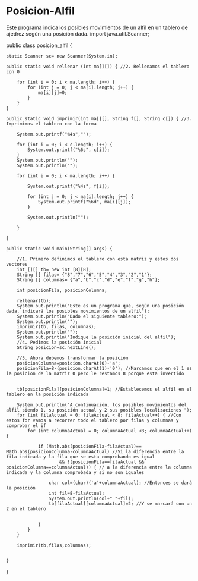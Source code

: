 # Posicion-Alfil
Este programa indica los posibles movimientos de un alfil en un tablero de ajedrez según una posición dada.
import java.util.Scanner;

public class posicion_alfil {
	
	static Scanner sc= new Scanner(System.in);
	
	public static void rellenar (int ma[][]) { //2. Rellenamos el tablero con 0
		
		for (int i = 0; i < ma.length; i++) {
			for (int j = 0; j < ma[i].length; j++) {
				ma[i][j]=0;
			}
		}
	}
	
	public static void imprimir(int ma[][], String f[], String c[]) { //3. Imprimimos el tablero con la forma
		
		System.out.printf("%4s","");
		
		for (int i = 0; i < c.length; i++) {
			System.out.printf("%6s", c[i]);
		}
		System.out.println("");
		System.out.println("");
		
		for (int i = 0; i < ma.length; i++) {
			
			System.out.printf("%4s", f[i]);
			
			for (int j = 0; j < ma[i].length; j++) {
				System.out.printf("%6d", ma[i][j]);
			}
			
			System.out.println("");
			
		}
		
	}

	public static void main(String[] args) {
	
		//1. Primero definimos el tablero con esta matriz y estos dos vectores
		int [][] tb= new int [8][8];
		String [] filas= {"8","7","6","5","4","3","2","1"};
		String [] columnas= {"a","b","c","d","e","f","g","h"};
		
		int posicionFila, posicionColumna;
		
		rellenar(tb);
		System.out.println("Este es un programa que, según una posición dada, indicará los posibles movimientos de un alfil");
		System.out.println("Dado el siguiente tablero:");
		System.out.println("");
		imprimir(tb, filas, columnas);
		System.out.println("");
		System.out.println("Indique la posición inicial del alfil");
		//4. Pedimos la posición inicial
		String posicion=sc.nextLine();
		
		//5. Ahora debemos transformar la posición 
		posicionColumna=posicion.charAt(0)-'a';
		posicionFila=8-(posicion.charAt(1)-'0'); //Marcamos que en el 1 es la posicion de la matriz 0 pero le restamos 8 porque esta invertido
		
		
		tb[posicionFila][posicionColumna]=1; //Establecemos el alfil en el tablero en la posición indicada
		
		System.out.println("A continuación, los posibles movimientos del alfil siendo 1, su posición actual y 2 sus posibles localizaciones ");
		for (int filaActual = 0; filaActual < 8; filaActual++) { //Con estos for vamos a recorrer todo el tablero por filas y columnas y comprobar el if
			for (int columnaActual = 0; columnaActual <8; columnaActual++) {
				
				if (Math.abs(posicionFila-filaActual)== Math.abs(posicionColumna-columnaActual) //Si la diferencia entre la fila indicada y la fila que se esta comprobando es igual
						&& !(posicionFila==filaActual && posicionColumna==columnaActual)) { // a la diferencia entre la columna indicada y la columna comprobada y si no son iguales
					
					char col=(char)('a'+columnaActual); //Entonces se dará la posición
					int fil=8-filaActual;
					System.out.println(col+" "+fil);
					tb[filaActual][columnaActual]=2; //Y se marcará con un 2 en el tablero
					
					
				}
			}
		}
		
		imprimir(tb,filas,columnas);
	

	}
}
